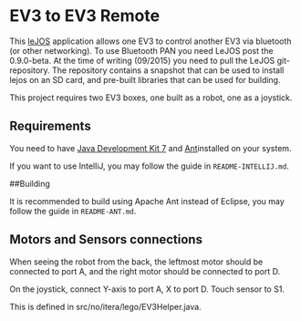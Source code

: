 # EV3 to EV3 Remote

This [leJOS][lejos] application allows one EV3 to control another EV3 via bluetooth (or other networking).
To use Bluetooth PAN you need LeJOS post the 0.9.0-beta. At the time of writing (09/2015) you need to pull the LeJOS git-repository.
The repository contains a snapshot that can be used to install lejos on an SD card, and pre-built libraries that can be used for building.

This project requires two EV3 boxes, one built as a robot, one as a joystick.

[lejos]: http://www.lejos.org/ev3/docs/

## Requirements

You need to have [Java Development Kit 7][jdk7] and [Ant][ant]installed on
your system.

[jdk7]: http://www.oracle.com/technetwork/java/javase/downloads/jdk7-downloads-1880260.html
[ant]: http://ant.apache.org/

If you want to use IntelliJ, you may follow the guide in `README-INTELLIJ.md`.

##Building

It is recommended to build using Apache Ant instead of Eclipse, you may follow the guide in `README-ANT.md`.


## Motors and Sensors connections

When seeing the robot from the back, the leftmost motor should be connected to port A, and the right motor should be connected to port D.

On the joystick, connect Y-axis to port A, X to port D. Touch sensor to S1.

This is defined in src/no/itera/lego/EV3Helper.java.
